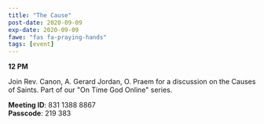 ```yaml
---
title: "The Cause"
post-date: 2020-09-09
exp-date: 2020-09-09
fawe: "fas fa-praying-hands"
tags: [event]
---
```

**12 PM**

Join Rev. Canon, A. Gerard Jordan, O. Praem for a discussion on the Causes of Saints. Part of our "On Time God Online" series.

<p class="text-danger"><b>Meeting ID</b>: 831 1388 8867
<br>
<b>Passcode</b>: 219 383
</p>